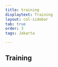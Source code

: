 ```yaml
---
title: training
displaytext: Training
layout: col-sidebar
tab: true
order: 3
tags: Jakarta

---
```


## Training



